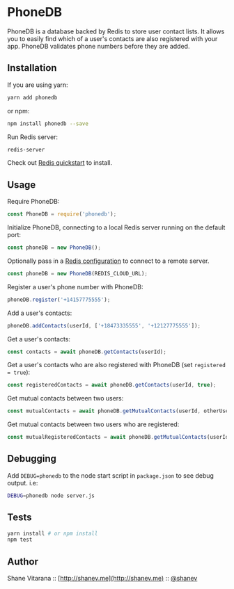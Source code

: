 # PhoneDB

PhoneDB is a database backed by Redis to store user contact lists. It allows you to easily find which of a user's contacts are also registered with your app. PhoneDB validates phone numbers before they are added.

## Installation

If you are using yarn:

```sh
yarn add phonedb
```

or npm:

```sh
npm install phonedb --save
```

Run Redis server:
```sh
redis-server
```
Check out [Redis quickstart](https://redis.io/topics/quickstart) to install.

## Usage

Require PhoneDB:
```js
const PhoneDB = require('phonedb');
```

Initialize PhoneDB, connecting to a local Redis server running on the default port:
```js
const phoneDB = new PhoneDB();
```

Optionally pass in a [Redis configuration](https://github.com/NodeRedis/node_redis#rediscreateclient) to connect to a remote server.
```js
const phoneDB = new PhoneDB(REDIS_CLOUD_URL);
```

Register a user's phone number with PhoneDB:
```js
phoneDB.register('+14157775555');
```

Add a user's contacts:
```js
phoneDB.addContacts(userId, ['+18473335555', '+12127775555']);
```

Get a user's contacts:
```js
const contacts = await phoneDB.getContacts(userId);
```

Get a user's contacts who are also registered with PhoneDB (set `registered = true`):
```js
const registeredContacts = await phoneDB.getContacts(userId, true);
```

Get mutual contacts between two users:
```js
const mutualContacts = await phoneDB.getMutualContacts(userId, otherUserId);
```

Get mutual contacts between two users who are registered:
```js
const mutualRegisteredContacts = await phoneDB.getMutualContacts(userId, otherUserId, true);
```

## Debugging

Add `DEBUG=phonedb` to the node start script in `package.json` to see debug output. i.e:

```sh
DEBUG=phonedb node server.js
```

## Tests

```sh
yarn install # or npm install
npm test
```

## Author

Shane Vitarana :: [http://shanev.me](http://shanev.me) :: [@shanev](https://twitter.com/shanev)
